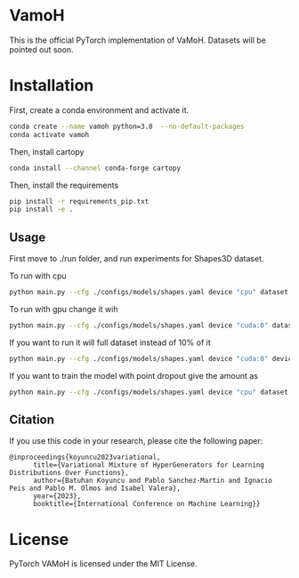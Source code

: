 # VamoH

This is the official PyTorch implementation of VaMoH. Datasets will be pointed out soon.

# Installation

First, create a conda environment and activate it.

```bash
conda create --name vamoh python=3.8  --no-default-packages
conda activate vamoh
```

Then, install cartopy

```bash
conda install --channel conda-forge cartopy
```

Then, install the requirements

```bash
pip install -r requirements_pip.txt
pip install -e .
```

## Usage

First move to ./run folder, and run experiments for Shapes3D dataset.

To run with cpu

```bash
python main.py --cfg ./configs/models/shapes.yaml device "cpu" dataset.name shapes3d_10 dataset.missing_perc 0.0
```

To run with gpu change it wih

```bash
python main.py --cfg ./configs/models/shapes.yaml device "cuda:0" dataset.name shapes3d_10 dataset.missing_perc 0.0
```

If you want to run it will full dataset instead of 10% of it

```bash
python main.py --cfg ./configs/models/shapes.yaml device "cuda:0" device shapes3d dataset.missing_perc 0.0

```

If you want to train the model with point dropout give the amount as

```bash
python main.py --cfg ./configs/models/shapes.yaml device "cpu" dataset.name shapes3d_10 dataset.missing_perc 0.3
```

## Citation

If you use this code in your research, please cite the following paper:

```
@inproceedings{koyuncu2023variational,
      title={Variational Mixture of HyperGenerators for Learning Distributions Over Functions}, 
      author={Batuhan Koyuncu and Pablo Sanchez-Martin and Ignacio Peis and Pablo M. Olmos and Isabel Valera},
      year={2023},
      booktitle={International Conference on Machine Learning}}
 ```

# License

PyTorch VAMoH is licensed under the MIT License.
